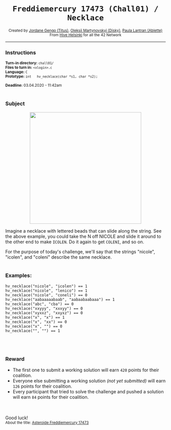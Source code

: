 <h1 align="center"><code>Freddiemercury 17473 (Chall01) / Necklace</code></h1>

<div align="center">
  <sub>Created by <a href="https://github.com/jgengo">Jordane Gengo (Titus)</a>, <a href="">Oleksii Martynovskyi (Disky)</a>, <a href="">Paula Lantran (Ablette)</a></sub>
</div>
<div align="center">
  <sub>From <a href="https://hive.fi">Hive Helsinki</a> for all the 42 Network</sub>
</div>

---

### Instructions

<sub>**Turn-in directory:** `chall01/`</sub><br />
<sub>**Files to turn in:** `<xlogin>.c`</sub><br />
<sub>**Language:** `C`</sub><br />
<sub>**Prototype:** `int   hv_necklace(char *s1, char *s2);`</sub>

<sub>**Deadline:** 03.04.2020 - 11:42am</sub>
<br /><br />
### Subject

<p align="center">
  <img width="350" height="350" src="https://www.craftkitsandsupplies.com/images/Beads/Alpha_Beads/Wood_Alphabet_Beads_26217.jpg">
</p>

Imagine a necklace with lettered beads that can slide along the string. See the above example, you could take the N off NICOLE and slide it around to the other end to make `ICOLEN`. Do it again to get `COLENI`, and so on. 

For the purpose of today's challenge, we'll say that the strings "nicole", "icolen", and "coleni" describe the same necklace.
<br /><br />
### Examples:

```
hv_necklace("nicole", "icolen") == 1
hv_necklace("nicole", "lenico") == 1
hv_necklace("nicole", "coneli") == 0
hv_necklace("aabaaaaabaab", "aabaabaabaaa") == 1
hv_necklace("abc", "cba") == 0
hv_necklace("xxyyy", "xxxyy") == 0
hv_necklace("xyxxz", "xxyxz") == 0
hv_necklace("x", "x") == 1
hv_necklace("x", "xx") == 0
hv_necklace("x", "") == 0
hv_necklace("", "") == 1
```
<br /><br />
### Reward

 - The first one to submit a working solution will earn `420` points for their coalition.
 - Everyone else submitting a working solution *(not yet submitted)* will earn `126` points for their coalition.
 - Every participant that tried to solve the challenge and pushed a solution will earn `84` points for their coalition.
 
<br /><br />
Good luck!
<br />
<sub>About the title: <a href="https://www.bbc.com/mundo/noticias-37280377">Asteroide Freddiemercury 17473</a></sub>
